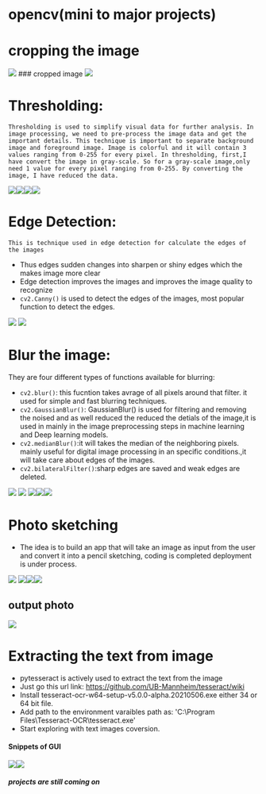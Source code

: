 # opencv(mini to major projects)

# cropping the image
<img src="https://github.com/Jyothif/opencv/blob/main/1.jpg">
### cropped image
<img src="https://github.com/Jyothif/opencv/blob/main/Cropped%20Image.jpg">




# Thresholding:
`Thresholding is used to simplify visual data for further analysis. In image processing, we need to pre-process the image data and get the important details. This technique is important to separate background image and foreground image. Image is colorful and it will contain 3 values ranging from 0-255 for every pixel. In thresholding, first,I have convert the image in gray-scale. So for a gray-scale image,only need 1 value for every pixel ranging from 0-255. By converting the image, I have reduced the data.`

<img src="https://github.com/Jyothif/opencv/blob/main/images/s2.PNG"><img src="https://github.com/Jyothif/opencv/blob/main/images/s6.PNG"><img src="https://github.com/Jyothif/opencv/blob/main/images/s5.PNG"><img src ="https://github.com/Jyothif/opencv/blob/main/images/s4.PNG">



# Edge Detection:
`This is technique used in edge detection for calculate the edges of the images`
- Thus edges sudden changes into sharpen or shiny edges which the makes image more clear
- Edge detection improves the images and improves the image quality to recognize
- `cv2.Canny()` is used to detect the edges of the images, most popular function to detect the edges.

<img src="https://github.com/Jyothif/opencv/blob/main/images/edge%20detection_images/E_O.PNG">

<img src="https://github.com/Jyothif/opencv/blob/main/images/edge%20detection_images/E_R.PNG">



# Blur the image:
They are four different types of functions available for blurring:
- `cv2.blur()`: this fucntion takes avrage of all pixels around that filter. it used for simple and fast blurring techniques.
- `cv2.GaussianBlur()`: GaussianBlur() is used for filtering and removing the noised and as well reduced the reduced the detials of the image,it is used in mainly in the image preprocessing steps in machine learning and Deep learning models.
- `cv2.medianBlur()`:it will takes the median of the neighboring pixels. mainly useful for digital image processing in an specific conditions.,it will take care about edges of the images.
- `cv2.bilateralFilter()`:sharp edges are saved and weak edges are deleted.

<img src="https://github.com/Jyothif/opencv/blob/main/images/blur_images/flower.jpg">
<img src="https://github.com/Jyothif/opencv/blob/main/images/blur_images/blur.PNG">
<img src="https://github.com/Jyothif/opencv/blob/main/images/blur_images/gaussianblur.PNG"><img src="https://github.com/Jyothif/opencv/blob/main/images/blur_images/median_blur.PNG"><img src="https://github.com/Jyothif/opencv/blob/main/images/blur_images/Bilateral%20Blur.PNG">


# Photo sketching

- The idea is to build an app that will take an image as input from the user and convert it into a pencil sketching, coding is completed deployment is under process.
<img src="https://github.com/Jyothif/opencv/blob/main/images/photo%20sketch/im1.PNG">
<img src="https://github.com/Jyothif/opencv/blob/main/images/photo%20sketch/im2.PNG"><img src="https://github.com/Jyothif/opencv/blob/main/images/photo%20sketch/im3.PNG"><img src="https://github.com/Jyothif/opencv/blob/main/images/photo%20sketch/im4.PNG">


## output photo

<img src="https://github.com/Jyothif/opencv/blob/main/images/photo%20sketch/im5.PNG">



# Extracting the text from image 
- pytesseract is actively used to extract the text from the image
- Just go this url link: https://github.com/UB-Mannheim/tesseract/wiki
- Install tesseract-ocr-w64-setup-v5.0.0-alpha.20210506.exe either 34 or 64 bit file.
- Add path to the environment varaibles path as: 'C:\Program Files\Tesseract-OCR\\tesseract.exe'
- Start exploring with text images coversion.

#### Snippets of GUI
<img src="https://github.com/Jyothif/opencv/blob/main/images/extract/2.PNG"><img src="https://github.com/Jyothif/opencv/blob/main/images/extract/output.PNG">




##### projects are still coming on
